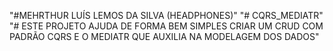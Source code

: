 "#MEHRTHUR LUÍS LEMOS DA SILVA (HEADPHONES)"
"# CQRS_MEDIATR" 
"# ESTE PROJETO AJUDA DE FORMA BEM SIMPLES CRIAR UM CRUD COM PADRÃO CQRS E O MEDIATR QUE AUXILIA NA MODELAGEM DOS DADOS"
